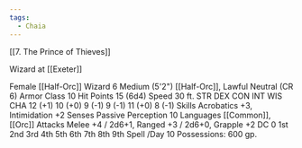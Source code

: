 ```yaml
---
tags:
  - Chaia
---
```

[[7. The Prince of Thieves]]

Wizard at [[Exeter]]

Female [[Half-Orc]] Wizard 6
Medium (5'2") [[Half-Orc]], Lawful Neutral (CR 6)
Armor Class 10
Hit Points 15 (6d4)
Speed 30 ft.
STR	DEX	CON	INT	WIS	CHA
12 (+1)	10 (+0)	9 (-1)	9 (-1)	11 (+0)	8 (-1)
Skills Acrobatics +3, Intimidation +2
Senses Passive Perception 10
Languages [[Common]], [[Orc]]
Attacks Melee +4 / 2d6+1, Ranged +3 / 2d6+0, Grapple +2
DC	 0 	1st	2nd	3rd	4th	5th	6th	7th	8th	9th
Spell /Day	10
Possessions: 600 gp.
